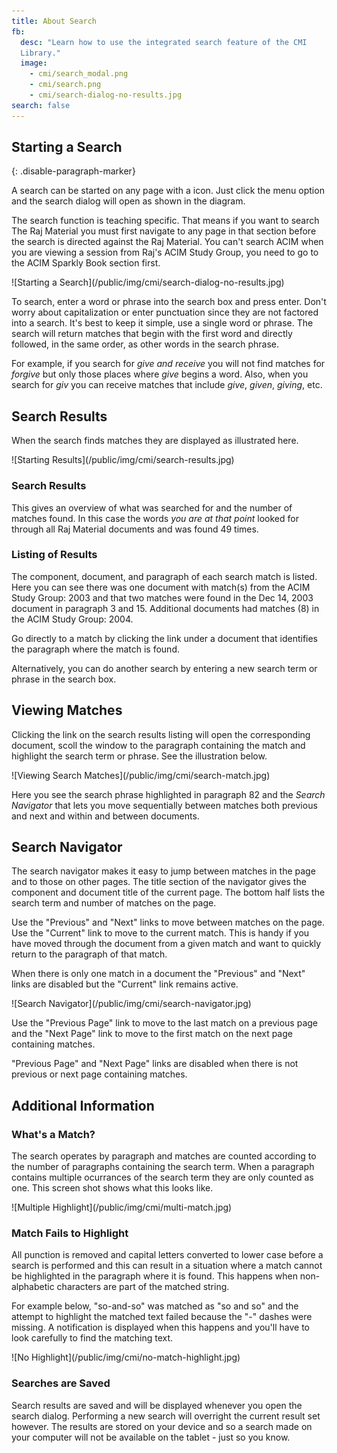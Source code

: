 ```yaml
---
title: About Search
fb:
  desc: "Learn how to use the integrated search feature of the CMI
  Library."
  image:
    - cmi/search_modal.png
    - cmi/search.png
    - cmi/search-dialog-no-results.jpg
search: false
---
```


## Starting a Search
{: .disable-paragraph-marker}

A search can be started on any page with a <i class="search icon"></i> icon. Just click the menu option and the search dialog will open as shown in the diagram.

The search function is teaching specific. That means if you want to search The Raj Material you must first navigate to any page in that section before the search is directed against the Raj Material. You can't search ACIM when you are viewing a session from Raj's ACIM Study Group, you need to go to the ACIM Sparkly Book section first.

<div class="ui container" markdown="1">
  ![Starting a Search](/public/img/cmi/search-dialog-no-results.jpg)
</div>

To search, enter a word or phrase into the search box and press enter. Don't worry about capitalization or enter punctuation since they are not factored into a search. It's best to keep it simple, use a single word or phrase. The search will return matches that begin with the first word and directly followed, in the same order, as other words in the search phrase.

For example, if you search for *give and receive* you will not find matches for *forgive* but only those places where *give* begins a word. Also, when you search for *giv* you can receive matches that include *give*, *given*, *giving*, etc.

## Search Results

When the search finds matches they are displayed as illustrated here.

<div class="ui container" markdown="1">
  ![Starting Results](/public/img/cmi/search-results.jpg)
</div>

### Search Results

This gives an overview of what was searched for and the number of matches found. In this case the words *you are at that point* looked for through all Raj Material documents and was found 49 times.

### Listing of Results

The component, document, and paragraph of each search match is listed. Here you can see there was one document with match(s) from the ACIM Study Group: 2003 and that two matches were found in the Dec 14, 2003 document in paragraph 3 and 15. Additional documents had matches (8) in the ACIM Study Group: 2004.

Go directly to a match by clicking the link under a document that identifies the paragraph where the match is found.

Alternatively, you can do another search by entering a new search term or phrase in the search box.

## Viewing Matches

Clicking the link on the search results listing will open the corresponding document, scoll the window to the paragraph containing the match and highlight the search term or phrase. See the illustration below.

<div class="ui container" markdown="1">
  ![Viewing Search Matches](/public/img/cmi/search-match.jpg)
</div>

Here you see the search phrase highlighted in paragraph 82 and the *Search Navigator* that lets you move sequentially between matches both previous and next and within and between documents.

## Search Navigator

The search navigator makes it easy to jump between matches in the page and to those on other pages. The title section of the navigator gives the component and document title of the current page. The bottom half lists the search term and number of matches on the page. 

Use the "Previous" and "Next" links to move between matches on the page. Use the "Current" link to move to the current match. This is handy if you have moved through the document from a given match and want to quickly return to the paragraph of that match.

When there is only one match in a document the "Previous" and "Next" links are disabled but the "Current" link remains active.

<div class="ui container" markdown="1">
  ![Search Navigator](/public/img/cmi/search-navigator.jpg)
</div>

Use the "Previous Page" link to move to the last match on a previous page and the "Next Page" link to move to the first match on the next page containing matches.

"Previous Page" and "Next Page" links are disabled when there is not previous or next page containing matches.

## Additional Information

### What's a Match?

The search operates by paragraph and matches are counted according to the number of paragraphs containing the search term. When a paragraph contains multiple ocurrances of the search term they are only counted as one. This screen shot shows what this looks like.

<div class="ui container" markdown="1">
  ![Multiple Highlight](/public/img/cmi/multi-match.jpg)
</div>

### Match Fails to Highlight

All punction is removed and capital letters converted to lower case before a search is performed and this can result in a situation where a match cannot be highlighted in the paragraph where it is found. This happens when non-alphabetic characters are part of the matched string.

For example below, "so-and-so" was matched as "so and so" and the attempt to highlight the matched text failed because the "-" dashes were missing. A notification is displayed when this happens and you'll have to look carefully to find the matching text.

<div class="ui container" markdown="1">
  ![No Highlight](/public/img/cmi/no-match-highlight.jpg)
</div>

### Searches are Saved

Search results are saved and will be displayed whenever you open the search dialog. Performing a new search will overright the current result set however. The results are stored on your device and so a search made on your computer will not be available on the tablet - just so you know.

